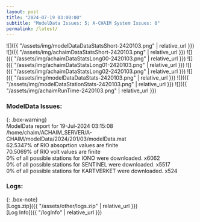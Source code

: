 ```yaml
---
layout: post
title: "2024-07-19 03:00:00"
subtitle: "ModelData Issues: 5; A-CHAIM System Issues: 0"
permalink: /latest/
---
```


![]({{ "/assets/img/modelDataDataStatsShort-2420103.png" | relative_url }})
![]({{ "/assets/img/achaimDataStatsShort-2420103.png" | relative_url }})
![]({{ "/assets/img/achaimDataStatsLong00-2420103.png" | relative_url }})
![]({{ "/assets/img/achaimDataStatsLong01-2420103.png" | relative_url }})
![]({{ "/assets/img/achaimDataStatsLong02-2420103.png" | relative_url }})
![]({{ "/assets/img/modelDataDataStats-2420103.png" | relative_url }})
![]({{ "/assets/img/modelDataStationStats-2420103.png" | relative_url }})
![]({{ "/assets/img/achaimRunTime-2420103.png" | relative_url }})


### ModelData Issues:  
  
{: .box-warning}  
 ModelData report for 19-Jul-2024 03:15:08   
 /home/chaim/ACHAIM_SERVER/A-CHAIM/modelData/2024/201/03/modelData.mat   
 62.5347% of RIO absoprtion values are finite   
 70.5069% of RIO volt values are finite   
 0% of all possible stations for IONO were downloaded. x6062   
 0% of all possible stations for SENTINEL were downloaded. x5517   
 0% of all possible stations for KARTVERKET were downloaded. x524   
  


### Logs:  
  
{: .box-note}  
[Logs.zip]({{ "/assets/other/logs.zip" | relative_url }})  
[Log Info]({{ "/logInfo" | relative_url }})  
